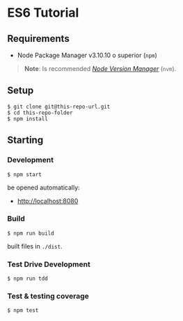 # ES6 Tutorial

## Requirements

* Node Package Manager v3.10.10 o superior (`npm`)

> **Note**: Is recommended [*Node Version Manager*](https://github.com/creationix/nvm) (`nvm`).

## Setup

```
$ git clone git@this-repo-url.git
$ cd this-repo-folder
$ npm install
```

## Starting

### Development

```
$ npm start
```

be opened automatically:

* [http://localhost:8080](http://localhost:8080)

### Build

```
$ npm run build
```

built files in `./dist`.

### Test Drive Development

```
$ npm run tdd
```

### Test & testing coverage

```
$ npm test
```
